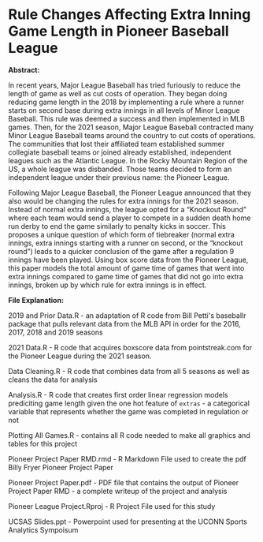 # Rule Changes Affecting Extra Inning Game Length in Pioneer Baseball League

**Abstract:**

In recent years, Major League Baseball has tried furiously to reduce the length of game as well as cut costs of operation. They began doing reducing game length in the 2018 by implementing a rule where a runner starts on second base during extra innings in all levels of Minor League Baseball. This rule was deemed a success and then implemented in MLB games. Then, for the 2021 season, Major League Baseball contracted many Minor League Baseball teams around the country to cut costs of operations. The communities that lost their affiliated team established summer collegiate baseball teams or joined already established, independent leagues such as the Atlantic League. In the Rocky Mountain Region of the US, a whole league was disbanded. Those teams decided to form an independent league under their previous name: the Pioneer League.

Following Major League Baseball, the Pioneer League announced that they also would be changing the rules for extra innings for the 2021 season. Instead of normal extra innings, the league opted for a “Knockout Round” where each team would send a player to compete in a sudden death home run derby to end the game similarly to penalty kicks in soccer. This proposes a unique question of which form of tiebreaker (normal extra innings, extra innings starting with a runner on second, or the “knockout round”) leads to a quicker conclusion of the game after a regulation 9 innings have been played. Using box score data from the Pioneer League, this paper models the total amount of game time of games that went into extra innings compared to game time of games that did not go into extra innings, broken up by which rule for extra innings is in effect.

**File Explanation:**

2019 and Prior Data.R - an adaptation of R code from Bill Petti's baseballr package that pulls relevant data from the MLB API in order for the 2016, 2017, 2018 and 2019 seasons

2021 Data.R - R code that acquires boxscore data from pointstreak.com for the Pioneer League during the 2021 season.

Data Cleaning.R - R code that combines data from all 5 seasons as well as cleans the data for analysis

Analysis.R - R code that creates first order linear regression models prediciting game length given the one hot feature of `extras` - a categorical variable that represents whether the game was completed in regulation or not

Plotting All Games.R - contains all R code needed to make all graphics and tables for this project

Pioneer Project Paper RMD.rmd - R Markdown File used to create the pdf Billy Fryer Pioneer Project Paper

Pioneer Project Paper.pdf - PDF file that contains the output of Pioneer Project Paper RMD - a complete writeup of the project and analysis

Pioneer League Project.Rproj - R Project File used for this study

UCSAS Slides.ppt - Powerpoint used for presenting at the UCONN Sports Analytics Sympoisum
